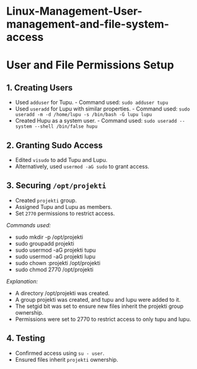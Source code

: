 # Linux-Management-User-management-and-file-system-access
# User and File Permissions Setup

## 1. Creating Users
- Used `adduser` for Tupu. - Command used: `sudo adduser tupu`
- Used `useradd` for Lupu with similar properties. - Command used: `sudo useradd -m -d /home/lupu -s /bin/bash -G lupu lupu`
- Created Hupu as a system user. - Command used: `sudo useradd --system --shell /bin/false hupu`

## 2. Granting Sudo Access
- Edited `visudo` to add Tupu and Lupu.
- Alternatively, used `usermod -aG sudo` to grant access.

## 3. Securing `/opt/projekti`
- Created `projekti` group.
- Assigned Tupu and Lupu as members.
- Set `2770` permissions to restrict access.

*Commands used:*
- sudo mkdir -p /opt/projekti
- sudo groupadd projekti
- sudo usermod -aG projekti tupu
- sudo usermod -aG projekti lupu
- sudo chown :projekti /opt/projekti
- sudo chmod 2770 /opt/projekti

*Explanation:*
- A directory /opt/projekti was created.
- A group projekti was created, and tupu and lupu were added to it.
- The setgid bit was set to ensure new files inherit the projekti group ownership.
- Permissions were set to 2770 to restrict access to only tupu and lupu.

## 4. Testing
- Confirmed access using `su - user`.
- Ensured files inherit `projekti` ownership.
